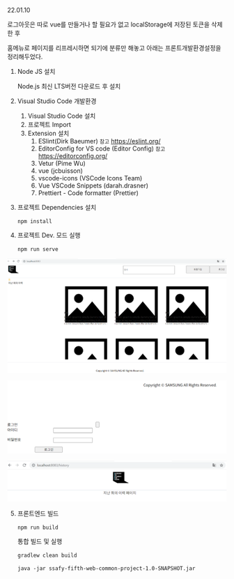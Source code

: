 22.01.10

로그아웃은 따로 vue를 만들거나 할 필요가 없고 localStorage에 저장된 토큰을 삭제한 후

홈메뉴로 페이지를 리프레시하면 되기에 분류만 해놓고 아래는 프론트개발환경설정을 정리해두었다.



1. Node JS 설치

   Node.js 최신 LTS버전 다운로드 후 설치

2. Visual Studio Code 개발환경

   1. Visual Studio Code 설치
   2. 프로젝트 Import
   3. Extension 설치
      1. ESlint(Dirk Baeumer) `참고` https://eslint.org/
      2. EditorConfig for VS code (Editor Config) `참고` https://editorconfig.org/
      3. Vetur (Pime Wu)
      4. vue (jcbuisson)
      5. vscode-icons (VSCode Icons Team)
      6. Vue VSCode Snippets (darah.drasner)
      7. Prettiert - Code formatter (Prettier)

3. 프로젝트 Dependencies 설치

   ```
   npm install
   ```

4. 프로젝트 Dev. 모드 실행

   ```
   npm run serve
   ```

![home](home.png)

![login](login.png)



![list](list.png)

5. 프론트엔드 빌드

   ```
   npm run build
   ```

   통합 빌드 및 실행

   ```
   gradlew clean build
   ```

   ```
   java -jar ssafy-fifth-web-common-project-1.0-SNAPSHOT.jar
   ```
